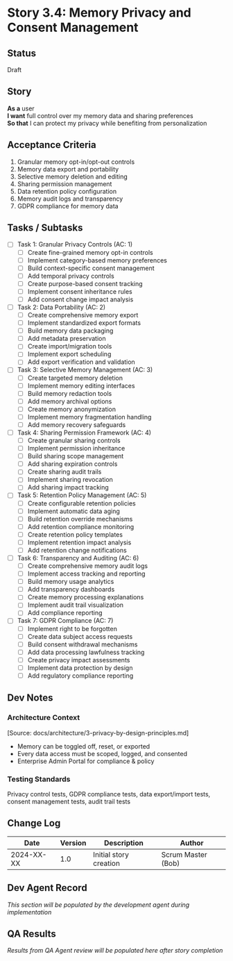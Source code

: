 # Story 3.4: Memory Privacy and Consent Management

## Status
Draft

## Story
**As a** user  
**I want** full control over my memory data and sharing preferences  
**So that** I can protect my privacy while benefiting from personalization

## Acceptance Criteria
1. Granular memory opt-in/opt-out controls
2. Memory data export and portability
3. Selective memory deletion and editing
4. Sharing permission management
5. Data retention policy configuration
6. Memory audit logs and transparency
7. GDPR compliance for memory data

## Tasks / Subtasks
- [ ] Task 1: Granular Privacy Controls (AC: 1)
  - [ ] Create fine-grained memory opt-in controls
  - [ ] Implement category-based memory preferences
  - [ ] Build context-specific consent management
  - [ ] Add temporal privacy controls
  - [ ] Create purpose-based consent tracking
  - [ ] Implement consent inheritance rules
  - [ ] Add consent change impact analysis
- [ ] Task 2: Data Portability (AC: 2)
  - [ ] Create comprehensive memory export
  - [ ] Implement standardized export formats
  - [ ] Build memory data packaging
  - [ ] Add metadata preservation
  - [ ] Create import/migration tools
  - [ ] Implement export scheduling
  - [ ] Add export verification and validation
- [ ] Task 3: Selective Memory Management (AC: 3)
  - [ ] Create targeted memory deletion
  - [ ] Implement memory editing interfaces
  - [ ] Build memory redaction tools
  - [ ] Add memory archival options
  - [ ] Create memory anonymization
  - [ ] Implement memory fragmentation handling
  - [ ] Add memory recovery safeguards
- [ ] Task 4: Sharing Permission Framework (AC: 4)
  - [ ] Create granular sharing controls
  - [ ] Implement permission inheritance
  - [ ] Build sharing scope management
  - [ ] Add sharing expiration controls
  - [ ] Create sharing audit trails
  - [ ] Implement sharing revocation
  - [ ] Add sharing impact tracking
- [ ] Task 5: Retention Policy Management (AC: 5)
  - [ ] Create configurable retention policies
  - [ ] Implement automatic data aging
  - [ ] Build retention override mechanisms
  - [ ] Add retention compliance monitoring
  - [ ] Create retention policy templates
  - [ ] Implement retention impact analysis
  - [ ] Add retention change notifications
- [ ] Task 6: Transparency and Auditing (AC: 6)
  - [ ] Create comprehensive memory audit logs
  - [ ] Implement access tracking and reporting
  - [ ] Build memory usage analytics
  - [ ] Add transparency dashboards
  - [ ] Create memory processing explanations
  - [ ] Implement audit trail visualization
  - [ ] Add compliance reporting
- [ ] Task 7: GDPR Compliance (AC: 7)
  - [ ] Implement right to be forgotten
  - [ ] Create data subject access requests
  - [ ] Build consent withdrawal mechanisms
  - [ ] Add data processing lawfulness tracking
  - [ ] Create privacy impact assessments
  - [ ] Implement data protection by design
  - [ ] Add regulatory compliance reporting

## Dev Notes

### Architecture Context
[Source: docs/architecture/3-privacy-by-design-principles.md]
- Memory can be toggled off, reset, or exported
- Every data access must be scoped, logged, and consented
- Enterprise Admin Portal for compliance & policy

### Testing Standards
Privacy control tests, GDPR compliance tests, data export/import tests, consent management tests, audit trail tests

## Change Log
| Date | Version | Description | Author |
|------|---------|-------------|---------|
| 2024-XX-XX | 1.0 | Initial story creation | Scrum Master (Bob) |

## Dev Agent Record
*This section will be populated by the development agent during implementation*

## QA Results
*Results from QA Agent review will be populated here after story completion*